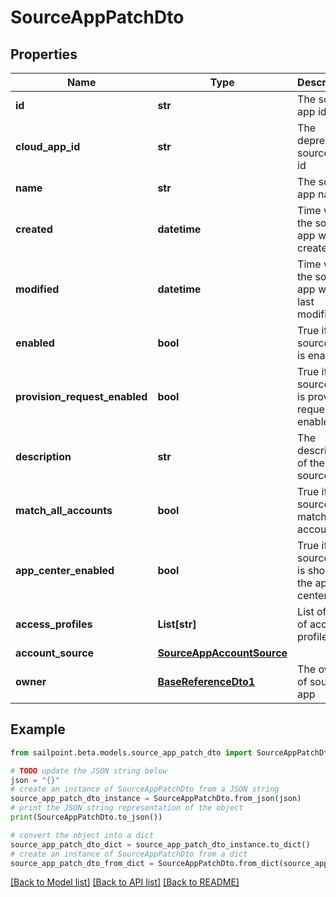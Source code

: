 # SourceAppPatchDto


## Properties

Name | Type | Description | Notes
------------ | ------------- | ------------- | -------------
**id** | **str** | The source app id | [optional] 
**cloud_app_id** | **str** | The deprecated source app id | [optional] 
**name** | **str** | The source app name | [optional] 
**created** | **datetime** | Time when the source app was created | [optional] 
**modified** | **datetime** | Time when the source app was last modified | [optional] 
**enabled** | **bool** | True if the source app is enabled | [optional] [default to False]
**provision_request_enabled** | **bool** | True if the source app is provision request enabled | [optional] [default to False]
**description** | **str** | The description of the source app | [optional] 
**match_all_accounts** | **bool** | True if the source app match all accounts | [optional] [default to False]
**app_center_enabled** | **bool** | True if the source app is shown in the app center | [optional] [default to True]
**access_profiles** | **List[str]** | List of IDs of access profiles | [optional] 
**account_source** | [**SourceAppAccountSource**](SourceAppAccountSource.md) |  | [optional] 
**owner** | [**BaseReferenceDto1**](BaseReferenceDto1.md) | The owner of source app | [optional] 

## Example

```python
from sailpoint.beta.models.source_app_patch_dto import SourceAppPatchDto

# TODO update the JSON string below
json = "{}"
# create an instance of SourceAppPatchDto from a JSON string
source_app_patch_dto_instance = SourceAppPatchDto.from_json(json)
# print the JSON string representation of the object
print(SourceAppPatchDto.to_json())

# convert the object into a dict
source_app_patch_dto_dict = source_app_patch_dto_instance.to_dict()
# create an instance of SourceAppPatchDto from a dict
source_app_patch_dto_from_dict = SourceAppPatchDto.from_dict(source_app_patch_dto_dict)
```
[[Back to Model list]](../README.md#documentation-for-models) [[Back to API list]](../README.md#documentation-for-api-endpoints) [[Back to README]](../README.md)


